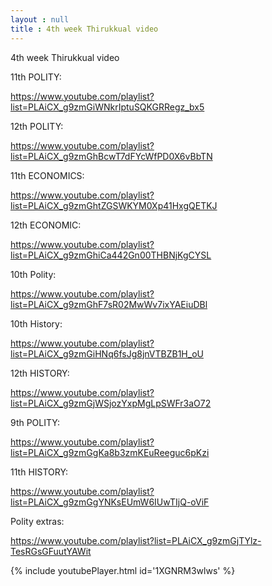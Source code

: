 ```yaml
---
layout : null
title : 4th week Thirukkual video
---
```


4th week Thirukkual video


11th POLITY:

https://www.youtube.com/playlist?list=PLAiCX_g9zmGiWNkrIptuSQKGRRegz_bx5

12th POLITY:

https://www.youtube.com/playlist?list=PLAiCX_g9zmGhBcwT7dFYcWfPD0X6vBbTN

11th ECONOMICS:

https://www.youtube.com/playlist?list=PLAiCX_g9zmGhtZGSWKYM0Xp41HxgQETKJ

12th ECONOMIC:

https://www.youtube.com/playlist?list=PLAiCX_g9zmGhiCa442Gn00THBNjKgCYSL

10th Polity:

https://www.youtube.com/playlist?list=PLAiCX_g9zmGhF7sR02MwWv7ixYAEiuDBl


10th History:

https://www.youtube.com/playlist?list=PLAiCX_g9zmGiHNq6fsJg8jnVTBZB1H_oU

12th HISTORY:

https://www.youtube.com/playlist?list=PLAiCX_g9zmGjWSjozYxpMgLpSWFr3aO72

9th POLITY:

https://www.youtube.com/playlist?list=PLAiCX_g9zmGgKa8b3zmKEuReeguc6pKzi

11th HISTORY:

https://www.youtube.com/playlist?list=PLAiCX_g9zmGgYNKsEUmW6IUwTIjQ-oViF

Polity extras:

https://www.youtube.com/playlist?list=PLAiCX_g9zmGjTYlz-TesRGsGFuutYAWit



{% include youtubePlayer.html id='1XGNRM3wlws' %}
